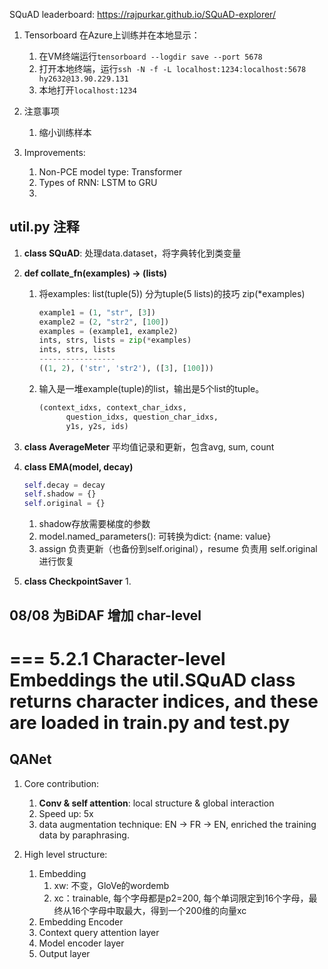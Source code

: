 SQuAD leaderboard: <https://rajpurkar.github.io/SQuAD-explorer/>




1. Tensorboard
    在Azure上训练并在本地显示：
    1. 在VM终端运行`tensorboard --logdir save --port 5678`
    2. 打开本地终端，运行`ssh -N -f -L localhost:1234:localhost:5678 hy2632@13.90.229.131`
    3. 本地打开`localhost:1234`


2. 注意事项
   1. 缩小训练样本

3. Improvements:
   1. Non-PCE model type: Transformer
   2. Types of RNN: LSTM to GRU
   3. 



## util.py 注释

1. **class SQuAD**: 处理data.dataset，将字典转化到类变量
2. **def collate_fn(examples) -> (lists)**
   1. 将examples: list(tuple(5)) 分为tuple(5 lists)的技巧 zip(*examples)
      ```python
      example1 = (1, "str", [3])
      example2 = (2, "str2", [100])
      examples = (example1, example2)
      ints, strs, lists = zip(*examples)
      ints, strs, lists
      -----------------
      ((1, 2), ('str', 'str2'), ([3], [100]))
      ```
   2. 输入是一堆example(tuple)的list，输出是5个list的tuple。
      ```python
      (context_idxs, context_char_idxs,
            question_idxs, question_char_idxs,
            y1s, y2s, ids)
      ```
3. **class AverageMeter**
   平均值记录和更新，包含avg, sum, count

4. **class EMA(model, decay)**
   ```python
   self.decay = decay
   self.shadow = {}  
   self.original = {}
   ```

   1. shadow存放需要梯度的参数
   2. model.named_parameters(): 可转换为dict: {name: value}
   3. assign 负责更新（也备份到self.original），resume 负责用 self.original 进行恢复

5. **class CheckpointSaver**
   1. 
   







## 08/08 为BiDAF 增加 char-level
===
   5.2.1 Character-level Embeddings
   the util.SQuAD class returns character indices, and these are
   loaded in train.py and test.py
===











## QANet

1. Core contribution:
   1. **Conv & self attention**: local structure & global interaction
   2. Speed up: 5x
   3. data augmentation technique: EN -> FR -> EN, enriched the training data by paraphrasing.

2. High level structure:
   1. Embedding
      1. xw: 不变，GloVe的wordemb
      2. xc：trainable, 每个字母都是p2=200, 每个单词限定到16个字母，最终从16个字母中取最大，得到一个200维的向量xc
   2. Embedding Encoder
   3. Context query attention layer
   4. Model encoder layer
   5. Output layer



